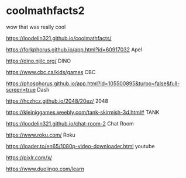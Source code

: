 # coolmathfacts2
wow that was really cool

https://loodelin321.github.io/coolmathfacts/


https://forkphorus.github.io/app.html?id=60917032      Apel


https://dino.njilc.org/   DINO



https://www.cbc.ca/kids/games      CBC



https://phosphorus.github.io/app.html?id=105500895&turbo=false&full-screen=true      Dash



https://hczhcz.github.io/2048/20ez/    2048



https://kleiniggames.weebly.com/tank-skirmish-3d.html#   TANK




https://loodelin321.github.io/chat-room-2 Chat Room



https://www.roku.com/      Roku




https://loader.to/en65/1080p-video-downloader.html     youtube 



https://pixlr.com/x/


https://www.duolingo.com/learn







